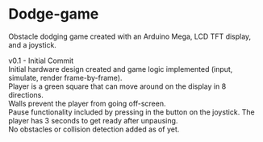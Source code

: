 # Dodge-game
Obstacle dodging game created with an Arduino Mega, LCD TFT display, and a joystick.

v0.1 - Initial Commit \
Initial hardware design created and game logic implemented (input, simulate, render frame-by-frame). \
Player is a green square that can move around on the display in 8 directions. \
Walls prevent the player from going off-screen. \
Pause functionality included by pressing in the button on the joystick. The player has 3 seconds to get ready after unpausing. \
No obstacles or collision detection added as of yet.
